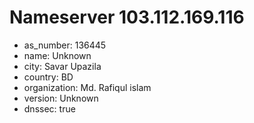 # Nameserver 103.112.169.116

* as_number: 136445
* name: Unknown
* city: Savar Upazila
* country: BD
* organization: Md. Rafiqul islam
* version: Unknown
* dnssec: true
